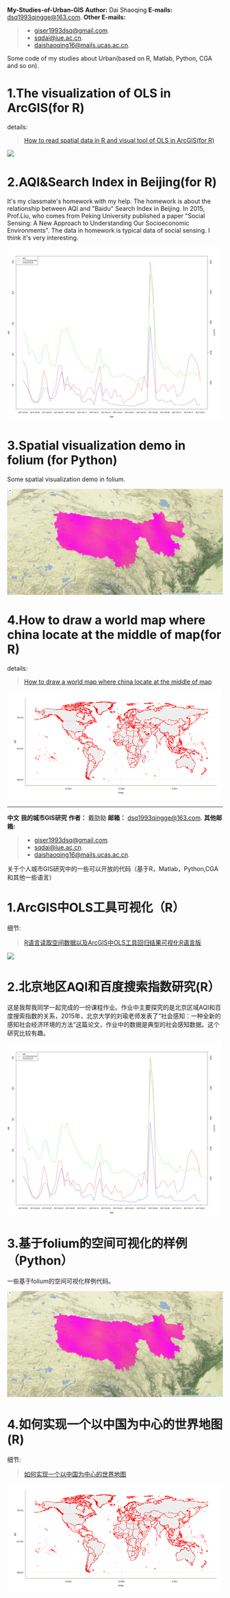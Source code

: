 **My-Studies-of-Urban-GIS**
**Author:** Dai Shaoqing
**E-mails:** dsq1993qingge@163.com. 
**Other E-mails:**
>* giser1993dsq@gmail.com. 
>* sqdai@iue.ac.cn. 
>* daishaoqing16@mails.ucas.ac.cn.

Some code of my studies about Urban(based on R, Matlab, Python, CGA and so on). 
# 1.The visualization of OLS in ArcGIS(for R)
details:
>[How to read spatial data in R and visual tool of OLS in ArcGIS(for R)](https://giserdaishaoqing.github.io/2017/04/24/R%E8%AF%AD%E8%A8%80%E8%AF%BB%E5%8F%96%E7%A9%BA%E9%97%B4%E6%95%B0%E6%8D%AE%E4%BB%A5%E5%8F%8AArcGIS%E4%B8%ADOLS%E5%B7%A5%E5%85%B7%E5%9B%9E%E5%BD%92%E7%BB%93%E6%9E%9C%E5%8F%AF%E8%A7%86%E5%8C%96R%E8%AF%AD%E8%A8%80%E7%89%88/)

![](http://img.blog.csdn.net/20170425165238300?watermark/2/text/aHR0cDovL2Jsb2cuY3Nkbi5uZXQvRVNBX0RTUQ==/font/5a6L5L2T/fontsize/400/fill/I0JBQkFCMA==/dissolve/70/gravity/SouthEast)

# 2.AQI&Search Index in Beijing(for R)
It's my classmate's homework with my help. The homework is about the relationship between AQI and "Baidu" Search Index in Beijing. In 2015, Prof.Liu, who comes from Peking University published a paper "Social Sensing: A New Approach to Understanding Our Socioeconomic Environments". The data in homework is typical data of social sensing. I think it's very interesting.

![](https://github.com/GISerDaiShaoqing/My-Studies-of-Urban-GIS/blob/master/2.AQI%26Search%20Index%20in%20Beijing(for%20R)/output/plot.jpg)

# 3.Spatial visualization demo in folium (for Python)
Some spatial visualization demo in folium.

![](https://github.com/GISerDaiShaoqing/My-Studies-of-Urban-GIS/blob/master/3.Spatial%20visualization%20demo%20in%20folium(for%20Python)/output/wind.png)

# 4.How to draw a world map where china locate at the middle of map(for R)
details:
>[How to draw a world map where china locate at the middle of map](https://giserdaishaoqing.github.io/2017/11/14/%E5%A6%82%E4%BD%95%E5%AE%9E%E7%8E%B0%E4%B8%80%E4%B8%AA%E4%BB%A5%E4%B8%AD%E5%9B%BD%E4%B8%BA%E4%B8%AD%E5%BF%83%E7%9A%84%E4%B8%96%E7%95%8C%E5%9C%B0%E5%9B%BE/)


![](https://github.com/GISerDaiShaoqing/My-Studies-of-Urban-GIS/blob/master/4.How%20to%20draw%20a%20world%20map%20where%20china%20locate%20at%20the%20middle%20of%20map(for%20R)/Rproject/output/ZSXvolunteer.gif)

---------------------------

**中文**
**我的城市GIS研究**
**作者：** 戴劭勍
**邮箱：** dsq1993qingge@163.com. 
**其他邮箱:**
>* giser1993dsq@gmail.com. 
>* sqdai@iue.ac.cn. 
>* daishaoqing16@mails.ucas.ac.cn.

关于个人城市GIS研究中的一些可以开放的代码（基于R，Matlab，Python,CGA和其他一些语言）
# 1.ArcGIS中OLS工具可视化（R）
细节:
>[R语言读取空间数据以及ArcGIS中OLS工具回归结果可视化R语言版](https://giserdaishaoqing.github.io/2017/04/24/R%E8%AF%AD%E8%A8%80%E8%AF%BB%E5%8F%96%E7%A9%BA%E9%97%B4%E6%95%B0%E6%8D%AE%E4%BB%A5%E5%8F%8AArcGIS%E4%B8%ADOLS%E5%B7%A5%E5%85%B7%E5%9B%9E%E5%BD%92%E7%BB%93%E6%9E%9C%E5%8F%AF%E8%A7%86%E5%8C%96R%E8%AF%AD%E8%A8%80%E7%89%88/)

![](http://img.blog.csdn.net/20170425165238300?watermark/2/text/aHR0cDovL2Jsb2cuY3Nkbi5uZXQvRVNBX0RTUQ==/font/5a6L5L2T/fontsize/400/fill/I0JBQkFCMA==/dissolve/70/gravity/SouthEast)

# 2.北京地区AQI和百度搜索指数研究(R）
这是我帮我同学一起完成的一份课程作业。作业中主要探究的是北京区域AQI和百度搜索指数的关系，2015年，北京大学的刘瑜老师发表了“社会感知：一种全新的感知社会经济环境的方法”这篇论文，作业中的数据是典型的社会感知数据。这个研究比较有趣。

![](https://github.com/GISerDaiShaoqing/My-Studies-of-Urban-GIS/blob/master/2.AQI%26Search%20Index%20in%20Beijing(for%20R)/output/plot.jpg)

# 3.基于folium的空间可视化的样例（Python）
一些基于folium的空间可视化样例代码。

![](https://github.com/GISerDaiShaoqing/My-Studies-of-Urban-GIS/blob/master/3.Spatial%20visualization%20demo%20in%20folium(for%20Python)/output/wind.png)

# 4.如何实现一个以中国为中心的世界地图(R)
细节:
>[如何实现一个以中国为中心的世界地图](https://giserdaishaoqing.github.io/2017/11/14/%E5%A6%82%E4%BD%95%E5%AE%9E%E7%8E%B0%E4%B8%80%E4%B8%AA%E4%BB%A5%E4%B8%AD%E5%9B%BD%E4%B8%BA%E4%B8%AD%E5%BF%83%E7%9A%84%E4%B8%96%E7%95%8C%E5%9C%B0%E5%9B%BE/)

![](https://github.com/GISerDaiShaoqing/My-Studies-of-Urban-GIS/blob/master/4.How%20to%20draw%20a%20world%20map%20where%20china%20locate%20at%20the%20middle%20of%20map(for%20R)/Rproject/output/ZSXvolunteer.gif)